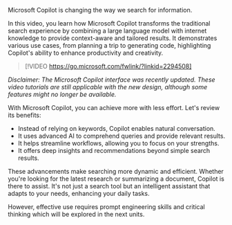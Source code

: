 Microsoft Copilot is changing the way we search for information. 

In this video, you learn how Microsoft Copilot transforms the traditional search experience by combining a large language model with internet knowledge to provide context-aware and tailored results. It demonstrates various use cases, from planning a trip to generating code, highlighting Copilot's ability to enhance productivity and creativity.

> [!VIDEO https://go.microsoft.com/fwlink/?linkid=2294508]

_Disclaimer: The Microsoft Copilot interface was recently updated. These video tutorials are still applicable with the new design, although some features might no longer be available._   

With Microsoft Copilot, you can achieve more with less effort. Let's review its benefits: 

- Instead of relying on keywords, Copilot enables natural conversation.
- It uses advanced AI to comprehend queries and provide relevant results.
- It helps streamline workflows, allowing you to focus on your strengths.
- It offers deep insights and recommendations beyond simple search results.

These advancements make searching more dynamic and efficient. Whether you're looking for the latest research or summarizing a document, Copilot is there to assist. It's not just a search tool but an intelligent assistant that adapts to your needs, enhancing your daily tasks. 

However, effective use requires prompt engineering skills and critical thinking which will be explored in the next units. 